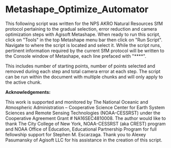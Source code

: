 # Metashape_Optimize_Automator
This following script was written for the NPS AKRO Natural Resources SfM protocol pertaining to the gradual selection, error reduction and camera optimization steps with Agisoft Metashape. When ready to run this script, click on "Tools" in the top Metashape menu bar then click on "Run Script". Navigate to where the script is located and select it. While the script runs, pertinent information required by the current SfM protocol will be written to the Console window of Metashape, each line prefaced with "****". 

This includes number of starting points, number of points selected and removed during each step and total camera error at each step. The script can be run within the document with multiple chunks and will only apply to the active chunk.

**Acknowledgements:**

This work is supported and monitored by The National Oceanic and Atmospheric Administration – Cooperative Science Center
for Earth System Sciences and Remote Sensing Technologies (NOAA-CESSRST) under the Cooperative Agreement Grant # NA16SEC4810008.
The author would like to thank The City College of New York, NOAA-CESSRST (aka CREST) program and NOAA Office of Education, 
Educational Partnership Program for full fellowship support for Stephen M. Escarzaga. Thank you to Alexey Pasumansky of Agisoft LLC 
for his assistance in the creation of this script.
